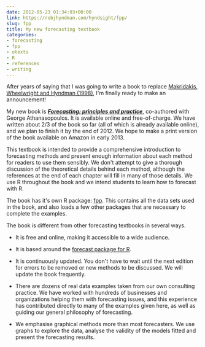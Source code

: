 ```yaml
---
date: 2012-05-23 01:34:03+00:00
link: https://robjhyndman.com/hyndsight/fpp/
slug: fpp
title: My new forecasting textbook
categories:
- forecasting
- fpp
- otexts
- R
- references
- writing
---
```


After years of saying that I was going to write a book to replace [Makridakis, Wheelwright and Hyndman (1998)](/forecasting/), I'm finally ready to make an announcement!

My new book is _**[Forecasting: principles and practice](http://otexts.org/fpp/)**_, co-authored with George Athanasopoulos. It is available online and free-of-charge. We have written about 2/3 of the book so far (all of which is already available online), and we plan to finish it by the end of 2012. We hope to make a print version of the book available on Amazon in early 2013.

This textbook is intended to provide a comprehensive introduction to forecasting methods and present enough information about each method for readers to use them sensibly. We don't attempt to give a thorough discussion of the theoretical details behind each method, although the references at the end of each chapter will fill in many of those details. We use R throughout the book and we intend students to learn how to forecast with R.

The book has it's own R package: [fpp](http://github.com/robjhyndman/fpp/). This contains all the data sets used in the book, and also loads a few other packages that are necessary to complete the examples.

The book is different from other forecasting textbooks in several ways.



  * It is free and online, making it accessible to a wide audience.


  * It is based around the [forecast package for R](http://github.com/robjhyndman/forecast/).


  * It is continuously updated. You don't have to wait until the next edition for errors to be removed or new methods to be discussed. We will update the book frequently.


  * There are dozens of real data examples taken from our own consulting practice. We have worked with hundreds of businesses and organizations helping them with forecasting issues, and this experience has contributed directly to many of the examples given here, as well as guiding our general philosophy of forecasting.


  * We emphasise graphical methods more than most forecasters. We use graphs to explore the data, analyse the validity of the models fitted and present the forecasting results.
